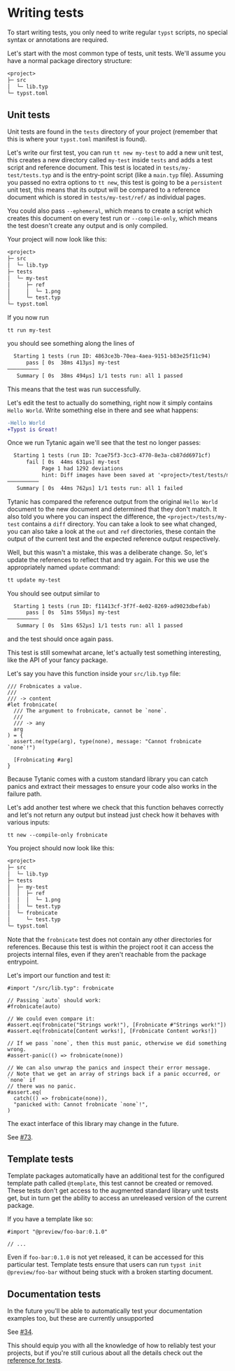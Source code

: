 # Writing tests
To start writing tests, you only need to write regular `typst` scripts, no special syntax or annotations are required.

Let's start with the most common type of tests, unit tests.
We'll assume you have a normal package directory structure:
```txt
<project>
├─ src
│  └─ lib.typ
└─ typst.toml
```

## Unit tests
Unit tests are found in the `tests` directory of your project (remember that this is where your `typst.toml` manifest is found).

Let's write our first test, you can run `tt new my-test` to add a new unit test, this creates a new directory called `my-test` inside `tests` and adds a test script and reference document.
This test is located in `tests/my-test/tests.typ` and is the entry-point script (like a `main.typ` file).
Assuming you passed no extra options to `tt new`, this test is going to be a `persistent` unit test, this means that its output will be compared to a reference document which is stored in `tests/my-test/ref/` as individual pages.

You could also pass `--ephemeral`, which means to create a script which creates this document on every test run or `--compile-only`, which means the test doesn't create any output and is only compiled.

Your project will now look like this:
```txt
<project>
├─ src
│  └─ lib.typ
├─ tests
│  └─ my-test
│     ├─ ref
│     │  └─ 1.png
│     └─ test.typ
└─ typst.toml
```

If you now run
```shell
tt run my-test
```
you should see something along the lines of
```txt
  Starting 1 tests (run ID: 4863ce3b-70ea-4aea-9151-b83e25f11c94)
      pass [ 0s  38ms 413µs] my-test
──────────
   Summary [ 0s  38ms 494µs] 1/1 tests run: all 1 passed
```

This means that the test was run successfully.

Let's edit the test to actually do something, right now it simply contains `Hello World`.
Write something else in there and see what happens:
```diff
-Hello World
+Typst is Great!
```

Once we run Tytanic again we'll see that the test no longer passes:

```txt
  Starting 1 tests (run ID: 7cae75f3-3cc3-4770-8e3a-cb87dd6971cf)
      fail [ 0s  44ms 631µs] my-test
           Page 1 had 1292 deviations
           hint: Diff images have been saved at '<project>/test/tests/my-test/diff'
──────────
   Summary [ 0s  44ms 762µs] 1/1 tests run: all 1 failed
```

Tytanic has compared the reference output from the original `Hello World` document to the new document and determined that they don't match.
It also told you where you can inspect the difference, the `<project>/tests/my-test` contains a `diff` directory.
You can take a look to see what changed, you can also take a look at the `out` and `ref` directories, these contain the output of the current test and the expected reference output respectively.

Well, but this wasn't a mistake, this was a deliberate change.
So, let's update the references to reflect that and try again.
For this we use the appropriately named `update` command:

```bash
tt update my-test
```

You should see output similar to

```txt
  Starting 1 tests (run ID: f11413cf-3f7f-4e02-8269-ad9023dbefab)
      pass [ 0s  51ms 550µs] my-test
──────────
   Summary [ 0s  51ms 652µs] 1/1 tests run: all 1 passed
```

and the test should once again pass.

This test is still somewhat arcane, let's actually test something interesting, like the API of your fancy package.

Let's say you have this function inside your `src/lib.typ` file:

```typst
/// Frobnicates a value.
///
/// -> content
#let frobnicate(
  /// The argument to frobnicate, cannot be `none`.
  ///
  /// -> any
  arg
) = {
  assert.ne(type(arg), type(none), message: "Cannot frobnicate `none`!")

  [Frobnicating #arg]
}
```

Because Tytanic comes with a custom standard library you can catch panics and extract their messages to ensure your code also works in the failure path.

Let's add another test where we check that this function behaves correctly and let's not return any output but instead just check how it behaves with various inputs:

```shell
tt new --compile-only frobnicate
```

You project should now look like this:
```txt
<project>
├─ src
│  └─ lib.typ
├─ tests
│  ├─ my-test
│  │  ├─ ref
│  │  │  └─ 1.png
│  │  └─ test.typ
│  └─ frobnicate
│     └─ test.typ
└─ typst.toml
```

Note that the `frobnicate` test does not contain any other directories for references.
Because this test is within the project root it can access the projects internal files, even if they aren't reachable from the package entrypoint.

Let's import our function and test it:
```typst
#import "/src/lib.typ": frobnicate

// Passing `auto` should work:
#frobnicate(auto)

// We could even compare it:
#assert.eq(frobnicate("Strings work!"), [Frobnicate #"Strings work!"])
#assert.eq(frobnicate[Content works!], [Frobnicate Content works!])

// If we pass `none`, then this must panic, otherwise we did something wrong.
#assert-panic(() => frobnicate(none))

// We can also unwrap the panics and inspect their error message.
// Note that we get an array of strings back if a panic occurred, or `none` if
// there was no panic.
#assert.eq(
  catch(() => frobnicate(none)),
  "panicked with: Cannot frobnicate `none`!",
)
```

<div class="warning">

The exact interface of this library may change in the future.

See [#73].

</div>

<!--
The more your project grows
-->

## Template tests
Template packages automatically have an additional test for the configured template path called `@template`, this test cannot be created or removed.
These tests don't get access to the augmented standard library unit tests get, but in turn get the ability to access an unreleased version of the current package.

If you have a template like so:
```typst
#import "@preview/foo-bar:0.1.0"

// ...
```

Even if `foo-bar:0.1.0` is not yet released, it can be accessed for this particular test.
Template tests ensure that users can run `typst init @preview/foo-bar` without being stuck with a broken starting document.

## Documentation tests

<div class="warning">

In the future you'll be able to automatically test your documentation examples too, but these are currently unsupported

See [#34].

</div>

This should equip you with all the knowledge of how to reliably test your projects, but if you're still curious about all the details check out the [reference for tests][tests].

[#73]: https://github.com/typst-community/tytanic/issues/73
[#49]: https://github.com/typst-community/tytanic/issues/49
[#34]: https://github.com/typst-community/tytanic/issues/34
[tests]: ../reference/tests/index.html
[oxipng]: https://github.com/shssoichiro/oxipng
